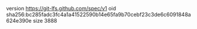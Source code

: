 version https://git-lfs.github.com/spec/v1
oid sha256:bc285fadc3fc4a1a41522590b14e65fa9b70cebf23c3de6c6091848a624e390e
size 3888
